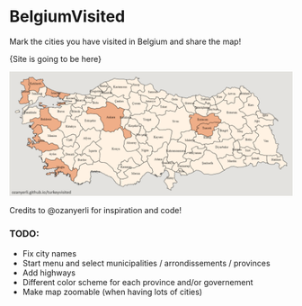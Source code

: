 # BelgiumVisited

Mark the cities you have visited in Belgium and share the map!

{Site is going to be here}

![image](images/Belgiumvisited.png)

Credits to @ozanyerli for inspiration and code!

### TODO:
* Fix city names
* Start menu and select municipalities / arrondissements / provinces
* Add highways
* Different color scheme for each province and/or governement
* Make map zoomable (when having lots of cities)
